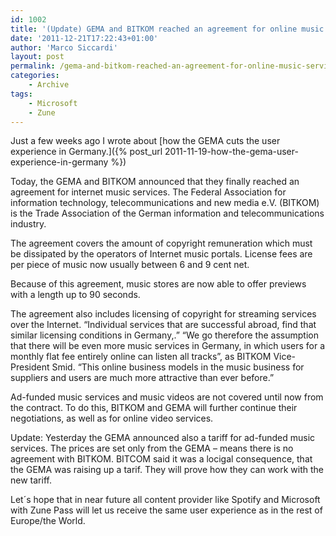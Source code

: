 ```yaml
---
id: 1002
title: '(Update) GEMA and BITKOM reached an agreement for online music services'
date: '2011-12-21T17:22:43+01:00'
author: 'Marco Siccardi'
layout: post
permalink: /gema-and-bitkom-reached-an-agreement-for-online-music-services/
categories:
    - Archive
tags:
    - Microsoft
    - Zune
---
```


Just a few weeks ago I wrote about [how the GEMA cuts the user experience in Germany.]({% post_url 2011-11-19-how-the-gema-user-experience-in-germany %})

Today, the GEMA and BITKOM announced that they finally reached an agreement for internet music services. The Federal Association for information technology, telecommunications and new media e.V. (BITKOM) is the Trade Association of the German information and telecommunications industry.

The agreement covers the amount of copyright remuneration which must be dissipated by the operators of Internet music portals. License fees are per piece of music now usually between 6 and 9 cent net.

Because of this agreement, music stores are now able to offer previews with a length up to 90 seconds.

The agreement also includes licensing of copyright for streaming services over the Internet. “Individual services that are successful abroad, find that similar licensing conditions in Germany,.” “We go therefore the assumption that there will be even more music services in Germany, in which users for a monthly flat fee entirely online can listen all tracks”, as BITKOM Vice-President Smid. “This online business models in the music business for suppliers and users are much more attractive than ever before.”

Ad-funded music services and music videos are not covered until now from the contract. To do this, BITKOM and GEMA will further continue their negotiations, as well as for online video services.

Update: Yesterday the GEMA announced also a tariff for ad-funded music services. The prices are set only from the GEMA – means there is no agreement with BITKOM. BITCOM said it was a locigal consequence, that the GEMA was raising up a tarif. They will prove how they can work with the new tariff.

Let´s hope that in near future all content provider like Spotify and Microsoft with Zune Pass will let us receive the same user experience as in the rest of Europe/the World.